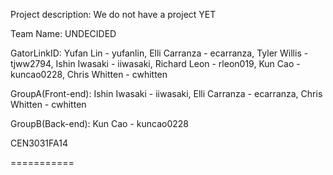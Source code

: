 Project description: We do not have a project YET

Team Name: UNDECIDED

GatorLinkID: Yufan Lin - yufanlin,
             Elli Carranza - ecarranza,
             Tyler Willis - tjww2794,
             Ishin Iwasaki - iiwasaki,
             Richard Leon - rleon019,
             Kun Cao - kuncao0228,
             Chris Whitten - cwhitten

GroupA(Front-end): Ishin Iwasaki - iiwasaki, Elli Carranza - ecarranza, Chris Whitten - cwhitten				   

GroupB(Back-end): Kun Cao - kuncao0228

CEN3031FA14

===========
